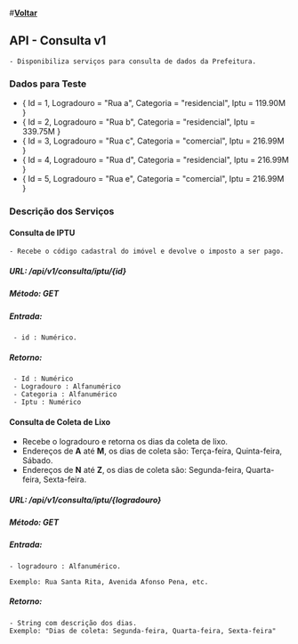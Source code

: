 #[**Voltar**](https://github.com/marcoresende/ppds-aula03/blob/master/README.md)

## **API - Consulta v1**

	- Disponibiliza serviços para consulta de dados da Prefeitura.

### Dados para Teste

  - { Id = 1, Logradouro = "Rua a", Categoria = "residencial", Iptu = 119.90M }
  - { Id = 2, Logradouro = "Rua b", Categoria = "residencial", Iptu = 339.75M }
  - { Id = 3, Logradouro = "Rua c", Categoria = "comercial", Iptu = 216.99M }
  - { Id = 4, Logradouro = "Rua d", Categoria = "residencial", Iptu = 216.99M }
  - { Id = 5, Logradouro = "Rua e", Categoria = "comercial", Iptu = 216.99M }

### Descrição dos Serviços

#### Consulta de IPTU

	- Recebe o código cadastral do imóvel e devolve o imposto a ser pago.

##### URL: /api/v1/consulta/iptu/{id}
##### Método: GET

##### Entrada:

	 - id : Numérico.

##### Retorno:

	 - Id : Numérico
     - Logradouro : Alfanumérico
     - Categoria : Alfanumérico
     - Iptu : Numérico

#### Consulta de Coleta de Lixo

 - Recebe o logradouro e retorna os dias da coleta de lixo. 
 - Endereços de **A** até **M**, os dias de coleta são: Terça-feira, Quinta-feira, Sábado.
 - Endereços de **N** até **Z**, os dias de coleta são: Segunda-feira, Quarta-feira, Sexta-feira.

##### URL: /api/v1/consulta/iptu/{logradouro}
##### Método: GET

##### Entrada:

	- logradouro : Alfanumérico.

	Exemplo: Rua Santa Rita, Avenida Afonso Pena, etc.

##### Retorno:

	- String com descrição dos dias.
	Exemplo: "Dias de coleta: Segunda-feira, Quarta-feira, Sexta-feira"